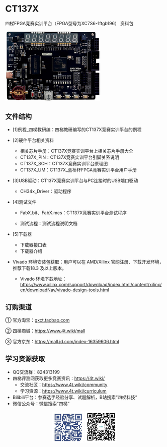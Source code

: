 # CT137X

四梯FPGA竞赛实训平台（FPGA型号为XC7S6-1ftgb196） 资料包

<img src="%5B6%5D图片/蓝桥杯FPGA竞赛平台主视图.png" alt="蓝桥杯FPGA竞赛平台主视图" width="60%">

## 文件结构

- [1]例程_四梯教研编：四梯教研编写的CT137X竞赛实训平台的例程

- [2]硬件平台相关资料

  - 相关芯片手册：CT137X竞赛实训平台上相关芯片手册大全
  - CT137X_PIN：CT137X竞赛实训平台引脚关系说明
  - CT137X_SCH：CT137X竞赛实训平台原理图
  - CT137X_UM：CT137X_蓝桥杯FPGA竞赛实训平台用户手册

- [3]USB驱动：CT137X竞赛实训平台与PC连接时的USB端口驱动

  - CH34x_Driver：驱动程序

- [4]测试文件

  - FabX.bit、FabX.mcs：CT137X竞赛实训平台测试程序

  - 测试流程：测试流程说明文档

- [5]下载器

  - 下载器接口表
  - 下载器介绍

- Vivado 环境安装包获取：用户可以在 AMD/Xilinx 官网注册、下载开发环境，推荐下载18.3 及以上版本。

  - Vivado 环境下载地址：https://www.xilinx.com/support/download/index.html/content/xilinx/en/downloadNav/vivado-design-tools.html

  

## 订购渠道

① 官方淘宝：[gxct.taobao.com]()

② 四梯商城：https://www.4t.wiki/mall

③ 官方京东：https://mall.jd.com/index-16359606.html



## 学习资源获取

- QQ交流群：824313199
- 四梯评测网获取更多竞赛资讯：https://4t.wiki/
  - 交流社区：https://www.4t.wiki/community
  - 学习资源：https://www.4t.wiki/curriculum
- Bilibili平台：参赛选手经验分享、试题解析，B站搜索“四梯科技”
- 微信公众号：微信搜索“四梯”

<div style="text-align: center;">   <img src="%5B6%5D图片/4T_B站.png" alt="4T_B站" width="20%" style="display: inline-block;">   <img src="%5B6%5D图片/4T_公众号.png" alt="4T_公众号" width="20%" style="display: inline-block;"> </div> 